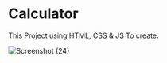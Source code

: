 # Calculator
 This Project using HTML, CSS & JS To create.

![Screenshot (24)](https://github.com/Dhrumit2003/Calculator/assets/141128230/73f98b2d-d877-49f7-b520-2ea9a5531fba)
